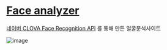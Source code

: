 # [Face analyzer](https://face-analyzer.vercel.app/)

[네이버 CLOVA Face Recognition API](https://developers.naver.com/products/clova/face/) 를 통해 만든 얼굴분석사이트

![image](https://user-images.githubusercontent.com/82823150/204022190-d0a6be05-d204-4d8b-8028-c13b787c211f.png)
